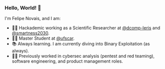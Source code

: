 ### Hello, World! 👋

I'm Felipe Novais, and I am:
- 👨‍🔬 Hackademic working as a Scientific Researcher at [@dcomp-leris](https://github.com/dcomp-leris) and [@smartness2030](https://github.com/smartness2030).
- 👨‍🎓 Master Student at [@ufscar](https://github.com/ufscar).
- 📚 Always learning. I am currently diving into Binary Exploitation (as always).
- 👨‍💼 Previously worked in cybersec analysis (pentest and red teaming), software engineering, and product management roles.
